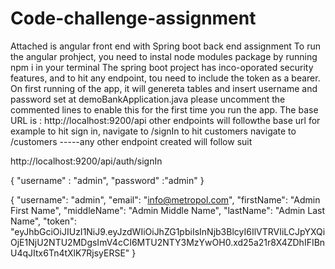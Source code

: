 # Code-challenge-assignment
Attached is angular front end with Spring boot back end assignment
To run the angular prohject, you need to instal node modules package by running npm i in your terminal
The spring boot project has inco-oporated security features, and to hit any endpoint, tou need to include the token as a bearer.
On first running of the app, it will genereta tables and insert username and password set at demoBankApplication.java
please uncomment the commented lines to enable this for the first time you run the app.
The base URL is : http://localhost:9200/api
                  other endpoints will followthe base url for example to hit sign in, navigate to /signIn to hit customers navigate 
                  to /customers    -----any other endpoint created will follow suit

http://localhost:9200/api/auth/signIn

{
	"username" : "admin",
	"password" :"admin"
}


{
    "username": "admin",
    "email": "info@metropol.com",
    "firstName": "Admin First Name",
    "middleName": "Admin Middle Name",
    "lastName": "Admin Last Name",
    "token": "eyJhbGciOiJIUzI1NiJ9.eyJzdWIiOiJhZG1pbiIsInNjb3BlcyI6IlVTRVIiLCJpYXQiOjE1NjU2NTU2MDgsImV4cCI6MTU2NTY3MzYwOH0.xd25a21r8X4ZDhIFIBnU4qJItx6Tn4tXlK7RjsyERSE"
}



